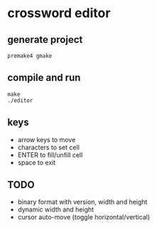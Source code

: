 # crossword editor

## generate project

    premake4 gmake

## compile and run

    make
    ./editor

## keys

- arrow keys to move
- characters to set cell
- ENTER to fill/unfill cell
- space to exit

## TODO

- binary format with version, width and height
- dynamic width and height
- cursor auto-move (toggle horizontal/vertical)

